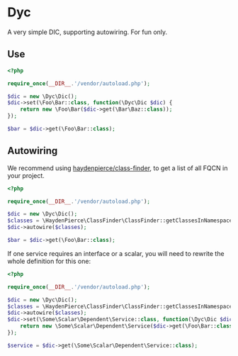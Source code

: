 # Dyc

A very simple DIC, supporting autowiring. For fun only.

## Use

```php
<?php

require_once(__DIR__.'/vendor/autoload.php');

$dic = new \Dyc\Dic();
$dic->set(\Foo\Bar::class, function(\Dyc\Dic $dic) {
    return new \Foo\Bar($dic->get(\Bar\Baz::class));
});

$bar = $dic->get(\Foo\Bar::class);
```

## Autowiring

We recommend using [haydenpierce/class-finder](https://packagist.org/packages/haydenpierce/class-finder), to get a list of all FQCN in your project.

```php
<?php

require_once(__DIR__.'/vendor/autoload.php');

$dic = new \Dyc\Dic();
$classes = \HaydenPierce\ClassFinder\ClassFinder::getClassesInNamespace('Foo');
$dic->autowire($classes);

$bar = $dic->get(\Foo\Bar::class);
```

If one service requires an interface or a scalar, you will need to rewrite the whole definition for this one:

```php
<?php

require_once(__DIR__.'/vendor/autoload.php');

$dic = new \Dyc\Dic();
$classes = \HaydenPierce\ClassFinder\ClassFinder::getClassesInNamespace('Foo');
$dic->autowire($classes);
$dic->set(\Some\Scalar\Dependent\Service::class, function(\Dyc\Dic $dic) {
    return new \Some\Scalar\Dependent\Service($dic->get(\Foo\Bar::class), 'some api key');
});

$service = $dic->get(\Some\Scalar\Dependent\Service::class);
```
